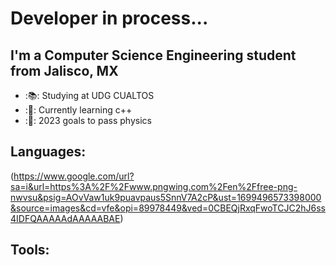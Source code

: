 # Developer in process...

## I'm a Computer Science Engineering student from Jalisco, MX

- :📚: Studying at UDG CUALTOS
- :👾: Currently learning c++
- :📔: 2023 goals to pass physics


## Languages:
(https://www.google.com/url?sa=i&url=https%3A%2F%2Fwww.pngwing.com%2Fen%2Ffree-png-nwvsu&psig=AOvVaw1uk9puavpaus5SnnV7A2cP&ust=1699496573398000&source=images&cd=vfe&opi=89978449&ved=0CBEQjRxqFwoTCJC2hJ6ss4IDFQAAAAAdAAAAABAE)

## Tools:
